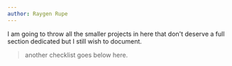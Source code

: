 ```yaml
---
author: Raygen Rupe
---
```


I am going to throw all the smaller projects in here that don't deserve a full section dedicated but I still wish to document.

> another checklist goes below here.